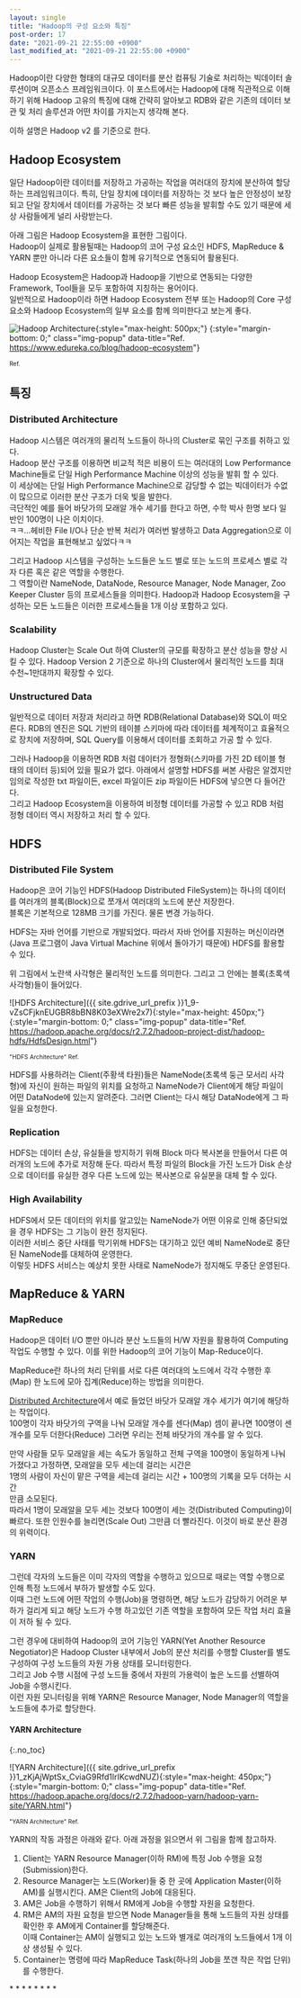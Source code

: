 ```yaml
---
layout: single
title: "Hadoop의 구성 요소와 특징"
post-order: 17
date: "2021-09-21 22:55:00 +0900"
last_modified_at: "2021-09-21 22:55:00 +0900"
---
```

Hadoop이란 다양한 형태의 대규모 데이터를 분산 컴퓨팅 기술로 처리하는 빅데이터 솔루션이며 오픈소스 프레임워크이다.
이 포스트에서는 Hadoop에 대해 직관적으로 이해하기 위해 Hadoop 고유의 특징에 대해 간략히 알아보고
RDB와 같은 기존의 데이터 보관 및 처리 솔루션과 어떤 차이를 가지는지 생각해 본다.

이하 설명은 Hadoop v2 를 기준으로 한다.

## Hadoop Ecosystem

일단 Hadoop이란 데이터를 저장하고 가공하는 작업을 여러대의 장치에 분산하여 할당하는 프레임워크이다. 특히, 단일 장치에 데이터를 저장하는 것 보다 높은 안정성이 보장되고 단일 장치에서 데이터를 가공하는 것 보다 빠른 성능을 발휘할 수도 있기 때문에 세상 사람들에게 널리 사랑받는다.

아래 그림은 Hadoop Ecosystem을 표현한 그림이다.<br/>
Hadoop이 실제로 활용될때는 Hadoop의 코어 구성 요소인 HDFS, MapReduce & YARN 뿐만 아니라 다른 요소들이 함께 유기적으로 연동되어 활용된다.

Hadoop Ecosystem은 Hadoop과 Hadoop을 기반으로 연동되는 다양한 Framework, Tool들을 모두 포함하여 지칭하는 용어이다.<br/>
일반적으로 Hadoop이라 하면 Hadoop Ecosystem 전부 또는 Hadoop의 Core 구성 요소와 Hadoop Ecosystem의 일부 요소를 함께 의미한다고 보는게 좋다.

![Hadoop Architecture]({{site.gdrive_url_prefix}}1h579FKfIFAbUCUMrYcPPRsg6GvMrFP1g){:style="max-height: 500px;"}
{:style="margin-bottom: 0;" class="img-popup" data-title="Ref. <a href='https://www.edureka.co/blog/hadoop-ecosystem'>https://www.edureka.co/blog/hadoop-ecosystem</a>"}
<div style="font-size: .75em;" markdown=1>
Ref. <https://www.edureka.co/blog/hadoop-ecosystem>
</div>

## 특징

### Distributed Architecture

Hadoop 시스템은 여러개의 물리적 노드들이 하나의 Cluster로 묶인 구조를 취하고 있다.<br/>
Hadoop 분산 구조를 이용하면 비교적 적은 비용이 드는 여러대의 Low Performance Machine들로
단일 High Performance Machine 이상의 성능을 발휘 할 수 있다.<br/>
이 세상에는 단일 High Performance Machine으로 감당할 수 없는 빅데이터가 수없이 많으므로 이러한 분산 구조가 더욱 빛을 발한다.<br/>
극단적인 예를 들어 바닷가의 모래알 개수 세기를 한다고 하면, 수학 박사 한명 보다 일반인 100명이 나은 이치이다.<br/>
<span class="md-monologue">ㅋㅋ...헤비한 File I/O나 단순 반복 처리가 여러번 발생하고
Data Aggregation으로 이어지는 작업을 표현해보고 싶었다ㅋㅋ</span>

그리고 Hadoop 시스템을 구성하는 노드들은 노드 별로 또는 노드의 프로세스 별로 각자 다른 혹은 같은 역할을 수행한다.<br/>
그 역할이란 NameNode, DataNode, Resource Manager, Node Manager, Zoo Keeper Cluster 등의 프로세스들을 의미한다.
Hadoop과 Hadoop Ecosystem을 구성하는 모든 노드들은 이러한 프로세스들을 1개 이상 포함하고 있다.

### Scalability

Hadoop Cluster는 Scale Out 하여 Cluster의 규모를 확장하고 분산 성능을 향상 시킬 수 있다.
Hadoop Version 2 기준으로 하나의 Cluster에서 물리적인 노드를 최대 수천~1만대까지 확장할 수 있다.

### Unstructured Data

일반적으로 데이터 저장과 처리라고 하면 RDB(Relational Database)와 SQL이 떠오른다.
RDB의 엔진은 SQL 기반의 테이블 스키마에 따라 데이터를 체계적이고 효율적으로 장치에 저장하며,
SQL Query를 이용해서 데이터를 조회하고 가공 할 수 있다.

그러나 Hadoop을 이용하면 RDB 처럼 데이터가 정형화(스키마를 가진 2D 테이블 형태의 데이터 등)되어 있을 필요가 없다.
아래에서 설명할 HDFS를 써본 사람은 알겠지만 임의로 작성한 txt 파일이든, excel 파일이든 zip 파일이든 HDFS에 넣으면 다 들어간다.<br/>
그리고 Hadoop Ecosystem을 이용하여 비정형 데이터를 가공할 수 있고 RDB 처럼 정형 데이터 역시 저장하고 처리 할 수 있다.

## HDFS

### Distributed File System

Hadoop은 코어 기능인 HDFS(Hadoop Distributed FileSystem)는 하나의 데이터를 여러개의 블록(Block)으로 쪼개서
여러대의 노드에 분산 저장한다.<br/>
블록은 기본적으로 128MB 크기를 가진다. 물론 변경 가능하다.

HDFS는 자바 언어를 기반으로 개발되었다. 따라서 자바 언어를 지원하는 머신이라면
(Java 프로그램이 Java Virtual Machine 위에서 돌아가기 때문에) HDFS를 활용할 수 있다.

위 그림에서 노란색 사각형은 물리적인 노드를 의미한다. 그리고 그 안에는 블록(초록색 사각형)들이 들어있다.<br/>

![HDFS Architecture]({{ site.gdrive_url_prefix }}1_9-vZsCFjknEUGBR8bBN8K03eXWre2x7){:style="max-height: 450px;"}
{:style="margin-bottom: 0;" class="img-popup" data-title="Ref. <a href='https://hadoop.apache.org/docs/r2.7.2/hadoop-project-dist/hadoop-hdfs/HdfsDesign.html'>https://hadoop.apache.org/docs/r2.7.2/hadoop-project-dist/hadoop-hdfs/HdfsDesign.html</a>"}
<div style="font-size: .75em;" markdown=1>
"HDFS Architecture" Ref. <https://hadoop.apache.org/docs/r2.7.2/hadoop-project-dist/hadoop-hdfs/HdfsDesign.html>
</div>

HDFS를 사용하려는 Client(주황색 타원)들은 NameNode(초록색 둥근 모서리 사각형)에 자신이 원하는 파일의 위치를 요청하고
NameNode가 Client에게 해당 파일이 어떤 DataNode에 있는지 알려준다.
그러면 Client는 다시 해당 DataNode에게 그 파일을 요청한다.

### Replication

HDFS는 데이터 손상, 유실들을 방지하기 위해 Block 마다 복사본을 만들어서 다른 여러개의 노드에 추가로 저장해 둔다.
따라서 특정 파일의 Block을 가진 노드가 Disk 손상으로 데이터를 유실한 경우 다른 노드에 있는 복사본으로 유실분을 대체 할 수 있다.

### High Availability

HDFS에서 모든 데이터의 위치를 알고있는 NameNode가 어떤 이유로 인해 중단되었을 경우 HDFS는 그 기능이 완전 정지된다.<br/>
이러한 서비스 중단 사태를 막기위해 HDFS는 대기하고 있던 예비 NameNode로 중단된 NameNode를 대체하여 운영한다.<br/>
이렇듯 HDFS 서비스는 예상치 못한 사태로 NameNode가 정지해도 무중단 운영된다.

## MapReduce & YARN

### MapReduce

Hadoop은 데이터 I/O 뿐만 아니라 분산 노드들의 H/W 자원을 활용하여 Computing 작업도 수행할 수 있다.
이를 위한 Hadoop의 코어 기능이 Map-Reduce이다.

MapReduce란 하나의 처리 단위를 서로 다른 여러대의 노드에서 각각 수행한 후(Map) 한 노드에 모아 집계(Reduce)하는 방법을 의미한다.

[Distributed Architecture](#distributed-architecture)에서 예로 들었던 바닷가 모래알 개수 세기가 여기에 해당하는 작업이다.<br/>
100명이 각자 바닷가의 구역을 나눠 모래알 개수를 센다(Map) 셈이 끝나면 100명이 센 개수를 모두 더한다(Reduce)
그러면 우리는 전체 바닷가의 개수를 알 수 있다.

만약 사람들 모두 모래알을 세는 속도가 동일하고 전체 구역을 100명이 동일하게 나눠 가졌다고 가정하면, 모래알을 모두 세는데 걸리는 시간은<br/>
1명의 사람이 자신이 맡은 구역을 세는데 걸리는 시간 + 100명의 기록을 모두 더하는 시간<br/>
만큼 소모된다.<br/>
따라서 1명이 모래알을 모두 세는 것보다 100명이 세는 것(Distributed Computing)이 빠르다.
또한 인원수를 늘리면(Scale Out) 그만큼 더 빨라진다.
이것이 바로 분산 환경의 위력이다.

### YARN

그런데 각자의 노드들은 이미 각자의 역할을 수행하고 있으므로 때로는 역할 수행으로 인해 특정 노드에서 부하가 발생할 수도 있다.<br/>
이때 그런 노드에 어떤 작업의 수행(Job)을 명령하면, 해당 노드가 감당하기 어려운 부하가 걸리게 되고
해당 노드가 수행 하고있던 기존 역할을 포함하여 모든 작업 처리 효율이 저하 될 수 있다.

그런 경우에 대비하여 Hadoop의 코어 기능인 YARN(Yet Another Resource Negotiator)은 Hadoop Cluster 내부에서
Job의 분산 처리를 수행할 Cluster를 별도 구성하여 구성 노드들의 자원 가용 상태를 모니터링한다.<br/>
그리고 Job 수행 시점에 구성 노드들 중에서 자원의 가용력이 높은 노드를 선별하여 Job을 수행시킨다.<br/>
이런 자원 모니터링을 위해 YARN은 Resource Manager, Node Manager의 역할을 노드들에 추가로 할당한다.

#### YARN Architecture
{:.no_toc}

![YARN Architecture]({{ site.gdrive_url_prefix }}1_zKjAjWptSx_CviaG9Rfd1lrIKcwdNUZ){:style="max-height: 450px;"}
{:style="margin-bottom: 0;" class="img-popup" data-title="Ref. <a href='https://hadoop.apache.org/docs/r2.7.2/hadoop-yarn/hadoop-yarn-site/YARN.html'>https://hadoop.apache.org/docs/r2.7.2/hadoop-yarn/hadoop-yarn-site/YARN.html</a>"}
<div style="font-size: .75em;" markdown=1>
"YARN Architecture" Ref. <https://hadoop.apache.org/docs/r2.7.2/hadoop-yarn/hadoop-yarn-site/YARN.html>
</div>

YARN의 작동 과정은 아래와 같다. 아래 과정을 읽으면서 위 그림을 함께 참고하자.

1. Client는 YARN Resource Manager(이하 RM)에 특정 Job 수행을 요청(Submission)한다.
2. Resource Manager는 노드(Worker)들 중 한 곳에 Application Master(이하 AM)를 실행시킨다. AM은 Client의 Job에 대응된다.
3. AM은 Job을 수행하기 위해서 RM에게 Job을 수행할 자원을 요청한다.
4. RM은 AM의 자원 요청을 받으면 Node Manager들을 통해 노드들의 자원 상태를 확인한 후 AM에게 Container를 할당해준다.<br/>
   이때 Container는 AM이 실행되고 있는 노드와 별개로 여러개의 노드들에서 1개 이상 생성될 수 있다.
5. Container는 명령에 따라 MapReduce Task(하나의 Job을 쪼갠 작은 작업 단위)를 수행한다.

<div class="md-reference" markdown=1>
* <https://hadoop.apache.org/>
* <https://hadoop.apache.org/docs/r2.7.2/hadoop-project-dist/hadoop-hdfs/HdfsDesign.html>
* <https://yeomko.tistory.com/38#:~:text=HDFS%EB%8A%94%20%ED%8C%8C%EC%9D%BC%EC%9D%84%20%EB%B6%84%EC%82%B0,%EC%97%90%20%EC%A0%80%EC%9E%A5%EB%90%9C%20%EB%8D%B0%EC%9D%B4%ED%84%B0%EB%A5%BC%20%EB%A7%90%ED%95%A9%EB%8B%88%EB%8B%A4.>
* <https://m.blog.naver.com/jevida/221727337500>
* <https://hadoop.apache.org/docs/r2.7.2/hadoop-yarn/hadoop-yarn-site/YARN.html>
* <https://wikidocs.net/22654>
* <https://sites.google.com/site/medialoghadoop/01-hadub-gicho/01-hadub-salpyeobogi>
* <https://ggoals.tistory.com/76>
</div>
